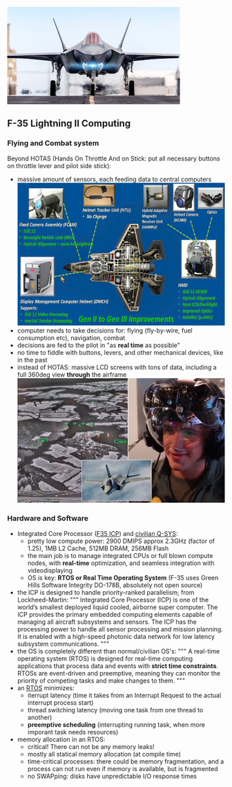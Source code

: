 ![f35LighningII](https://github.com/valeriupredoi/CMS_Talks/blob/479d13452afb0020d3e5253acffbc57d57400547/images/f35.jpg)

## F-35 Lightning II Computing

### Flying and Combat system

Beyond HOTAS (Hands On Throttle And on Stick: put all necessary buttons on throttle lever and pilot side stick):

- massive amount of sensors, each feeding data to central computers
![sensors](https://github.com/valeriupredoi/CMS_Talks/blob/ccc589499da3f4648a0c5e406cf9c8ec9df78e7d/images/sensorrsF35.jpeg)
- computer needs to take decisions for: flying (fly-by-wire, fuel consumption etc), navigation, combat
- decisions are fed to the pilot in "as **real time** as possible"
- no time to fiddle with buttons, levers, and other mechanical devices, like in the past
- instead of HOTAS: massive LCD screens with tons of data, including a full 360deg view **through** the airframe
![360view](https://github.com/valeriupredoi/CMS_Talks/blob/ccc589499da3f4648a0c5e406cf9c8ec9df78e7d/images/throughF35.jpg)

### Hardware and Software

- Integrated Core Processor ([F35 ICP](https://www.l3harris.com/all-capabilities/high-performance-integrated-core-processor-icp)) and [civilian Q-SYS](https://www.audiologic.co.uk/partners-area/products/q-sys-integrated-core-processor):
  - pretty low compute power: 2900 DMIPS approx 2.3GHz (factor of 1.25), 1MB L2 Cache, 512MB DRAM, 256MB Flash
  - the main job is to manage integrated CPUs or full blown compute nodes, with **real-time** optimization, and seamless integration with videodisplaying
  - OS is key: **RTOS or Real Time Operating System** (F-35 uses Green Hills Software Integrity DO-178B, absolutely not open source)
- the ICP is designed to handle priority-ranked parallelism; from Lockheed-Martin:
  """
  Integrated Core Processor (ICP) is one of the world’s smallest deployed liquid cooled, airborne super computer.
  The ICP provides the primary embedded computing elements capable of managing all aircraft subsystems and sensors.
  The ICP has the processing power to handle all sensor processing and mission planning.
  It is enabled with a high-speed photonic data network for low latency subsystem communications.
  """
- the OS is completely different than normal/civilian OS's:
  """
  A real-time operating system (RTOS) is designed for real-time computing applications that process data and events
  with **strict time constraints**. RTOSs are event-driven and preemptive, meaning they can monitor the priority of
  competing tasks and make changes to them.
  """
- an [RTOS](https://en.wikipedia.org/wiki/Real-time_operating_system) minimizes:
  - iterrupt latency (time it takes from an Interrupt Request to the actual interrupt process start)
  - thread switching latency (moving one task from one thread to another)
  - **preemptive scheduling** (interrupting running task, when more imporant task needs resources)
- memory allocation in an RTOS:
  - critical! There can not be any memory leaks!
  - mostly all statical memory allocation (at compile time)
  - time-critical processes: there could be memory fragmentation, and a process can not run even if memory is available, but is fragmented
  - no SWAPping: disks have unpredictable I/O response times
